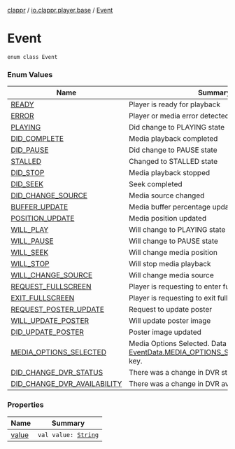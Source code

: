 [clappr](../../index.md) / [io.clappr.player.base](../index.md) / [Event](./index.md)

# Event

`enum class Event`

### Enum Values

| Name | Summary |
|---|---|
| [READY](-r-e-a-d-y.md) | Player is ready for playback |
| [ERROR](-e-r-r-o-r.md) | Player or media error detected |
| [PLAYING](-p-l-a-y-i-n-g.md) | Did change to PLAYING state |
| [DID_COMPLETE](-d-i-d_-c-o-m-p-l-e-t-e.md) | Media playback completed |
| [DID_PAUSE](-d-i-d_-p-a-u-s-e.md) | Did change to PAUSE state |
| [STALLED](-s-t-a-l-l-e-d.md) | Changed to STALLED state |
| [DID_STOP](-d-i-d_-s-t-o-p.md) | Media playback stopped |
| [DID_SEEK](-d-i-d_-s-e-e-k.md) | Seek completed |
| [DID_CHANGE_SOURCE](-d-i-d_-c-h-a-n-g-e_-s-o-u-r-c-e.md) | Media source changed |
| [BUFFER_UPDATE](-b-u-f-f-e-r_-u-p-d-a-t-e.md) | Media buffer percentage updated |
| [POSITION_UPDATE](-p-o-s-i-t-i-o-n_-u-p-d-a-t-e.md) | Media position updated |
| [WILL_PLAY](-w-i-l-l_-p-l-a-y.md) | Will change to PLAYING state |
| [WILL_PAUSE](-w-i-l-l_-p-a-u-s-e.md) | Will change to PAUSE state |
| [WILL_SEEK](-w-i-l-l_-s-e-e-k.md) | Will change media position |
| [WILL_STOP](-w-i-l-l_-s-t-o-p.md) | Will stop media playback |
| [WILL_CHANGE_SOURCE](-w-i-l-l_-c-h-a-n-g-e_-s-o-u-r-c-e.md) | Will change media source |
| [REQUEST_FULLSCREEN](-r-e-q-u-e-s-t_-f-u-l-l-s-c-r-e-e-n.md) | Player is requesting to enter fullscreen |
| [EXIT_FULLSCREEN](-e-x-i-t_-f-u-l-l-s-c-r-e-e-n.md) | Player is requesting to exit fullscreen |
| [REQUEST_POSTER_UPDATE](-r-e-q-u-e-s-t_-p-o-s-t-e-r_-u-p-d-a-t-e.md) | Request to update poster |
| [WILL_UPDATE_POSTER](-w-i-l-l_-u-p-d-a-t-e_-p-o-s-t-e-r.md) | Will update poster image |
| [DID_UPDATE_POSTER](-d-i-d_-u-p-d-a-t-e_-p-o-s-t-e-r.md) | Poster image updated |
| [MEDIA_OPTIONS_SELECTED](-m-e-d-i-a_-o-p-t-i-o-n-s_-s-e-l-e-c-t-e-d.md) | Media Options Selected. Data provided with the [EventData.MEDIA_OPTIONS_SELECTED_RESPONSE](../-event-data/-m-e-d-i-a_-o-p-t-i-o-n-s_-s-e-l-e-c-t-e-d_-r-e-s-p-o-n-s-e.md) key. |
| [DID_CHANGE_DVR_STATUS](-d-i-d_-c-h-a-n-g-e_-d-v-r_-s-t-a-t-u-s.md) | There was a change in DVR status |
| [DID_CHANGE_DVR_AVAILABILITY](-d-i-d_-c-h-a-n-g-e_-d-v-r_-a-v-a-i-l-a-b-i-l-i-t-y.md) | There was a change in DVR availability |

### Properties

| Name | Summary |
|---|---|
| [value](value.md) | `val value: `[`String`](https://kotlinlang.org/api/latest/jvm/stdlib/kotlin/-string/index.html) |
